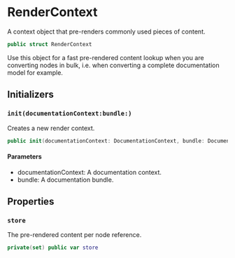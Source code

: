 # RenderContext

A context object that pre-renders commonly used pieces of content.

``` swift
public struct RenderContext 
```

Use this object for a fast pre-rendered content lookup when you are
converting nodes in bulk, i.e. when converting a complete documentation model for example.

## Initializers

### `init(documentationContext:bundle:)`

Creates a new render context.

``` swift
public init(documentationContext: DocumentationContext, bundle: DocumentationBundle) 
```

> 

#### Parameters

  - documentationContext: A documentation context.
  - bundle: A documentation bundle.

## Properties

### `store`

The pre-rendered content per node reference.

``` swift
private(set) public var store 
```
